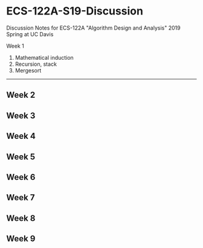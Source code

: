 # ECS-122A-S19-Discussion
Discussion Notes for ECS-122A "Algorithm Design and Analysis" 2019 Spring at UC Davis

Week 1
1. Mathematical induction
2. Recursion, stack
3. Mergesort
-------------------------------------------------------------------------------------
Week 2
-------------------------------------------------------------------------------------
Week 3
-------------------------------------------------------------------------------------
Week 4
-------------------------------------------------------------------------------------
Week 5
-------------------------------------------------------------------------------------
Week 6
-------------------------------------------------------------------------------------
Week 7
-------------------------------------------------------------------------------------
Week 8
-------------------------------------------------------------------------------------
Week 9
-------------------------------------------------------------------------------------
